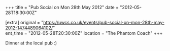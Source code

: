 +++
title = "Pub Social on Mon 28th May 2012"
date = "2012-05-28T18:30:00Z"

[extra]
original = "https://uwcs.co.uk/events/pub-social-on-mon-28th-may-2012-1474489064102/"    
ent_time = "2012-05-28T20:30:00Z"
location = "The Phantom Coach"
+++

Dinner at the local pub :)

